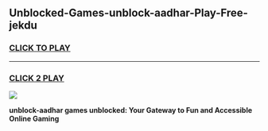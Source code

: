 
## Unblocked-Games-unblock-aadhar-Play-Free-jekdu
<h3>
<a href="https://premium76.site?title=unblock-aadhar&ref=23A">CLICK TO PLAY</a></h3>
<hr>

<h3>
<a href="https://premium76.site?title=unblock-aadhar&ref=23A">CLICK 2 PLAY</a>
  
</h3>

<a href="https://premium76.site?title=unblock-aadhar&ref=23A"><img src="https://clearcache.store/games.png"></a>


**unblock-aadhar games unblocked: Your Gateway to Fun and Accessible Online Gaming**
